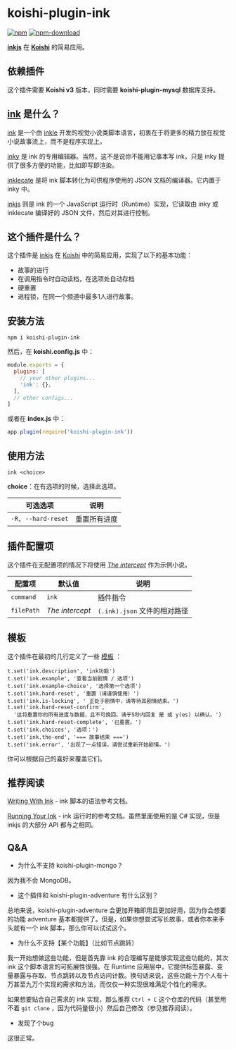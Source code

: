# koishi-plugin-ink

[![npm](https://img.shields.io/npm/v/koishi-plugin-ink?style=flat-square)](https://www.npmjs.com/package/koishi-plugin-ink)
[![npm-download](https://img.shields.io/npm/dw/koishi-plugin-ink?style=flat-square)](https://www.npmjs.com/package/koishi-plugin-ink)

**[inkjs](https://github.com/y-lohse/inkjs)** 在 **[Koishi](https://github.com/koishijs/koishi)** 的简易应用。

## 依赖插件

这个插件需要 **Koishi v3** 版本，同时需要 **koishi-plugin-mysql** 数据库支持。

## [ink](https://github.com/inkle/ink) 是什么？

[ink](https://github.com/inkle/ink) 是一个由 [inkle](https://www.inklestudios.com/) 开发的视觉小说类脚本语言，初衷在于将更多的精力放在视觉小说故事流上，而不是程序实现上。

[inky](https://github.com/inkle/inky) 是 ink 的专用编辑器。当然，这不是说你不能用记事本写 ink，只是 inky 提供了很多方便的功能，比如即写即渲染。

[inklecate](https://github.com/inkle/ink/releasaes) 是将 ink 脚本转化为可供程序使用的 JSON 文档的编译器。它内置于 inky 中。

[inkjs](https://github.com/y-lohse/inkjs) 则是 ink 的一个 JavaScript 运行时（Runtime）实现，它读取由 inky 或 inklecate 编译好的 JSON 文件，然后对其进行控制。

## 这个插件是什么？

这个插件是 [inkjs](https://github.com/y-lohse/inkjs) 在 [Koishi](https://github.com/koishijs/koishi) 中的简易应用，实现了以下的基本功能：

- 故事的进行
- 在调用指令时自动读档，在选项处自动存档
- 硬重置
- 进程锁，在同一个频道中最多1人进行故事。

## 安装方法

```shell
npm i koishi-plugin-ink
```

然后，在 **koishi.config.js** 中：

```js
module.exports = {
  plugins: [
    // your other plugins...
    'ink': {},
  ],
  // other configs...
]
```

或者在 **index.js** 中：

```js
app.plugin(require('koishi-plugin-ink'))
```

## 使用方法

```
ink <choice>
```

**choice**：在有选项的时候，选择此选项。

| 可选选项           | 说明         |
| ------------------ | ------------ |
| `-R, --hard-reset` | 重置所有进度 |

## 插件配置项

这个插件在无配置项的情况下将使用 *[The intercept](https://www.inklestudios.com/ink/theintercept/)* 作为示例小说。

| 配置项           | 默认值  | 说明                                                         |
| ---------------- | ------- | ------------------------------------------------------------ |
| `command`        | `ink`       | 插件指令                                     |
| `filePath`     | *The intercept*   | `(.ink).json` 文件的相对路径 |

## 模板

这个插件在最初的几行定义了一些 [模板](https://koishi.js.org/api/utils.html#模板操作) ：

```
t.set('ink.description', 'ink功能')
t.set('ink.example', '查看当前剧情 / 选项')
t.set('ink.example-choice', '选择第一个选项')
t.set('ink.hard-reset', '重置（请谨慎使用）')
t.set('ink.is-locking', ' 正处于剧情中，请等待其剧情结束。')
t.set('ink.hard-reset-confirm',
  '这将重置你的所有进度与数据，且不可挽回。请于5秒内回复 是 或 y(es) 以确认。')
t.set('ink.hard-reset-complete', '已重置。')
t.set('ink.choices', '选项：')
t.set('ink.the-end', '=== 故事结束 ===')
t.set('ink.error', '出现了一点错误，请尝试重新开始剧情。')
```

你可以根据自己的喜好来覆盖它们。

## 推荐阅读

[Writing With Ink](https://github.com/inkle/ink/blob/master/Documentation/WritingWithInk.md) - ink 脚本的语法参考文档。

[Running Your Ink](https://github.com/inkle/ink/blob/master/Documentation/RunningYourInk.md) - ink 运行时的参考文档。虽然里面使用的是 C# 实现，但是 inkjs 的大部分 API 都与之相同。

## Q&A

- 为什么不支持 koishi-plugin-mongo？

因为我不会 MongoDB。

- 这个插件和 koishi-plugin-adventure 有什么区别？

总地来说，koishi-plugin-adventure 会更加开箱即用且更加好用，因为你会想要的功能 adventure 基本都提供了。但是，如果你想尝试写长故事，或者你本来手头就有一个 ink 脚本，那么你可以试试这个。

- 为什么不支持【某个功能】（比如节点跳转）

我一开始想做这些功能，但是首先靠 ink 的合理编写是能够实现这些功能的，其次 ink 这个脚本语言的可拓展性很强。在 Runtime 应用层中，它提供标签暴露、变量暴露与存取、节点跳转以及节点访问计数。换句话来说，这些功能十万个人有十万甚至九万个实现的需求和方法，而仅仅一种实现很难满足个性化的需求。

如果想要贴合自己需求的 ink 实现，那么推荐 `Ctrl + C` 这个仓库的代码（甚至用不着 `git clone` ，因为代码量很小）然后自己修改（参见推荐阅读）。

- 发现了个bug

这很正常。